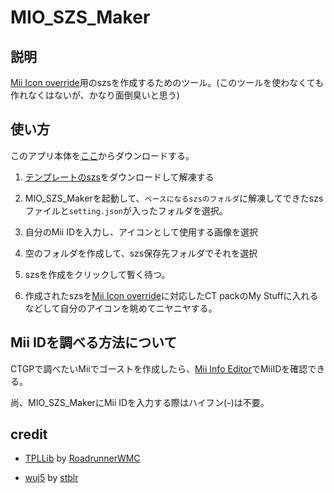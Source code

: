 # MIO_SZS_Maker

## 説明

[Mii Icon override](https://youtu.be/u8YT9j2Z-SY?si=R8eWXD09kgM1-dPQ)用のszsを作成するためのツール。(このツールを使わなくても作れなくはないが、かなり面倒臭いと思う)

## 使い方

このアプリ本体を[ここ](https://github.com/kazuki-4ys/MIO_SZS_Maker/releases)からダウンロードする。

1. [テンプレートのszs](https://dl.dropboxusercontent.com/scl/fi/cmzjpexdhxjdhho7a6kja/Mii_Icon_Override_template_szs_v1.0.1.zip?rlkey=qcrehjkyfkqep8009182f69h8)をダウンロードして解凍する

1. MIO_SZS_Makerを起動して、`ベースになるszsのフォルダ`に解凍してできたszsファイルと`setting.json`が入ったフォルダを選択。

1. 自分のMii IDを入力し、アイコンとして使用する画像を選択

1. 空のフォルダを作成して、szs保存先フォルダでそれを選択

1. szsを作成をクリックして暫く待つ。

1. 作成されたszsを[Mii Icon override](https://youtu.be/u8YT9j2Z-SY?si=R8eWXD09kgM1-dPQ)に対応したCT packのMy Stuffに入れるなどして自分のアイコンを眺めてニヤニヤする。

## Mii IDを調べる方法について

CTGPで調べたいMiiでゴーストを作成したら、[Mii Info Editor](https://kazuki-4ys.github.io/web_apps/MiiInfoEditorLite/)でMiiIDを確認できる。

尚、MIO_SZS_MakerにMii IDを入力する際はハイフン(-)は不要。

## credit

* [TPLLib](https://github.com/RoadrunnerWMC/TPLLib) by [RoadrunnerWMC](https://github.com/RoadrunnerWMC)

* [wuj5](https://github.com/stblr/wuj5) by [stblr](https://github.com/stblr)